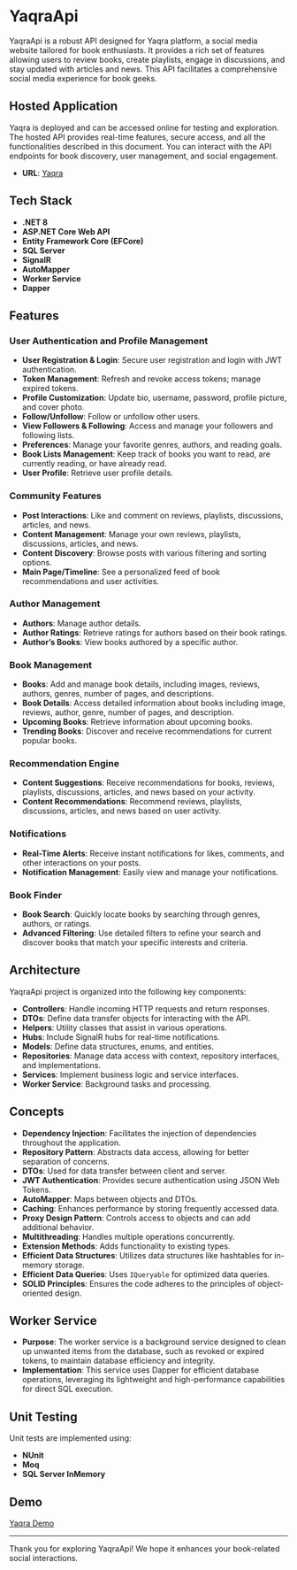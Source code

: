 # YaqraApi

YaqraApi is a robust API designed for Yaqra platform, a social media website tailored for book enthusiasts. It provides a rich set of features allowing users to review books, create playlists, engage in discussions, and stay updated with articles and news. This API facilitates a comprehensive social media experience for book geeks.

## Hosted Application

Yaqra is deployed and can be accessed online for testing and exploration. The hosted API provides real-time features, secure access, and all the functionalities described in this document. You can interact with the API endpoints for book discovery, user management, and social engagement.

- **URL**:  [Yaqra](https://yaqra.vercel.app)

## Tech Stack

- **.NET 8**
- **ASP.NET Core Web API**
- **Entity Framework Core (EFCore)**
- **SQL Server**
- **SignalR**
- **AutoMapper**
- **Worker Service**
- **Dapper**

## Features

### User Authentication and Profile Management
- **User Registration & Login**: Secure user registration and login with JWT authentication.
- **Token Management**: Refresh and revoke access tokens; manage expired tokens.
- **Profile Customization**: Update bio, username, password, profile picture, and cover photo.
- **Follow/Unfollow**: Follow or unfollow other users.
- **View Followers & Following**: Access and manage your followers and following lists.
- **Preferences**: Manage your favorite genres, authors, and reading goals.
- **Book Lists Management**: Keep track of books you want to read, are currently reading, or have already read.
- **User Profile**: Retrieve user profile details.

### Community Features
- **Post Interactions**: Like and comment on reviews, playlists, discussions, articles, and news.
- **Content Management**: Manage your own reviews, playlists, discussions, articles, and news.
- **Content Discovery**: Browse posts with various filtering and sorting options.
- **Main Page/Timeline**: See a personalized feed of book recommendations and user activities.

### Author Management
- **Authors**: Manage author details.
- **Author Ratings**: Retrieve ratings for authors based on their book ratings.
- **Author’s Books**: View books authored by a specific author.

### Book Management
- **Books**: Add and manage book details, including images, reviews, authors, genres, number of pages, and descriptions.
- **Book Details**: Access detailed information about books including image, reviews, author, genre, number of pages, and description.
- **Upcoming Books**: Retrieve information about upcoming books.
- **Trending Books**: Discover and receive recommendations for current popular books.

### Recommendation Engine
- **Content Suggestions**: Receive recommendations for books, reviews, playlists, discussions, articles, and news based on your activity.
- **Content Recommendations**: Recommend reviews, playlists, discussions, articles, and news based on user activity.

### Notifications
- **Real-Time Alerts**: Receive instant notifications for likes, comments, and other interactions on your posts.
- **Notification Management**: Easily view and manage your notifications.

### Book Finder
- **Book Search**: Quickly locate books by searching through genres, authors, or ratings.
- **Advanced Filtering**: Use detailed filters to refine your search and discover books that match your specific interests and criteria.

## Architecture

YaqraApi project is organized into the following key components:

- **Controllers**: Handle incoming HTTP requests and return responses.
- **DTOs**: Define data transfer objects for interacting with the API.
- **Helpers**: Utility classes that assist in various operations.
- **Hubs**: Include SignalR hubs for real-time notifications.
- **Models**: Define data structures, enums, and entities.
- **Repositories**: Manage data access with context, repository interfaces, and implementations.
- **Services**: Implement business logic and service interfaces.
- **Worker Service**: Background tasks and processing.

## Concepts

- **Dependency Injection**: Facilitates the injection of dependencies throughout the application.
- **Repository Pattern**: Abstracts data access, allowing for better separation of concerns.
- **DTOs**: Used for data transfer between client and server.
- **JWT Authentication**: Provides secure authentication using JSON Web Tokens.
- **AutoMapper**: Maps between objects and DTOs.
- **Caching**: Enhances performance by storing frequently accessed data.
- **Proxy Design Pattern**: Controls access to objects and can add additional behavior.
- **Multithreading**: Handles multiple operations concurrently.
- **Extension Methods**: Adds functionality to existing types.
- **Efficient Data Structures**: Utilizes data structures like hashtables for in-memory storage.
- **Efficient Data Queries**: Uses `IQueryable` for optimized data queries.
- **SOLID Principles**: Ensures the code adheres to the principles of object-oriented design.
## Worker Service

- **Purpose**: The worker service is a background service designed to clean up unwanted items from the database, such as revoked or expired tokens, to maintain database efficiency and integrity.
- **Implementation**: This service uses Dapper for efficient database operations, leveraging its lightweight and high-performance capabilities for direct SQL execution.

## Unit Testing

Unit tests are implemented using:
- **NUnit**
- **Moq**
- **SQL Server InMemory**

## Demo

<a href="https://youtu.be/5XAE9n_O1xo" > Yaqra Demo </a>

---

Thank you for exploring YaqraApi! We hope it enhances your book-related social interactions.
